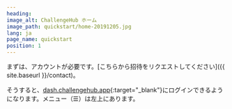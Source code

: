 ```yaml
---
heading:
image_alt: ChallengeHub ホーム
image_path: quickstart/home-20191205.jpg
lang: ja
page_name: quickstart
position: 1
---
```

まずは、アカウントが必要です。[こちらから招待をリクエストしてください]({{ site.baseurl }}/contact)。

そうすると、[dash.challengehub.app](https://dash.challengehub.app){:target="_blank"}にログインできるようになります。メニュー（&#x2630;）は左上にあります。
